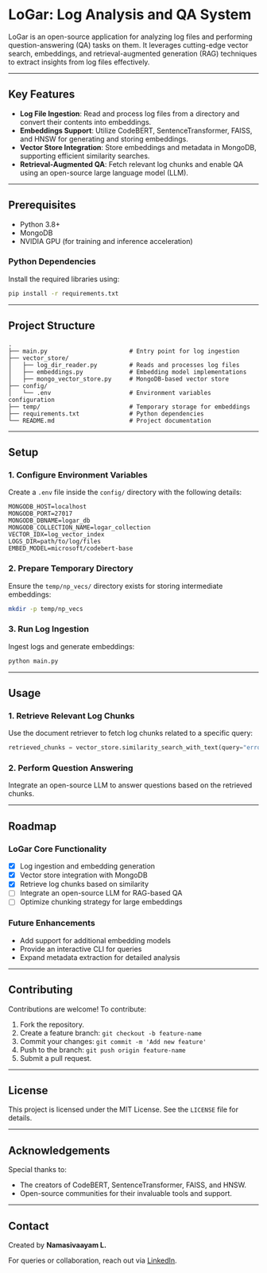 # LoGar: Log Analysis and QA System

LoGar is an open-source application for analyzing log files and performing question-answering (QA) tasks on them. It leverages cutting-edge vector search, embeddings, and retrieval-augmented generation (RAG) techniques to extract insights from log files effectively.

---

## Key Features

- **Log File Ingestion**: Read and process log files from a directory and convert their contents into embeddings.
- **Embeddings Support**: Utilize CodeBERT, SentenceTransformer, FAISS, and HNSW for generating and storing embeddings.
- **Vector Store Integration**: Store embeddings and metadata in MongoDB, supporting efficient similarity searches.
- **Retrieval-Augmented QA**: Fetch relevant log chunks and enable QA using an open-source large language model (LLM).

---

## Prerequisites

- Python 3.8+
- MongoDB
- NVIDIA GPU (for training and inference acceleration)

### Python Dependencies
Install the required libraries using:
```bash
pip install -r requirements.txt
```

---

## Project Structure

```plaintext
.
├── main.py                       # Entry point for log ingestion
├── vector_store/
│   ├── log_dir_reader.py         # Reads and processes log files
│   ├── embeddings.py             # Embedding model implementations
│   ├── mongo_vector_store.py     # MongoDB-based vector store
├── config/
│   └── .env                      # Environment variables configuration
├── temp/                         # Temporary storage for embeddings
├── requirements.txt              # Python dependencies
└── README.md                     # Project documentation
```

---

## Setup

### 1. Configure Environment Variables
Create a `.env` file inside the `config/` directory with the following details:
```env
MONGODB_HOST=localhost
MONGODB_PORT=27017
MONGODB_DBNAME=logar_db
MONGODB_COLLECTION_NAME=logar_collection
VECTOR_IDX=log_vector_index
LOGS_DIR=path/to/log/files
EMBED_MODEL=microsoft/codebert-base
```

### 2. Prepare Temporary Directory
Ensure the `temp/np_vecs/` directory exists for storing intermediate embeddings:
```bash
mkdir -p temp/np_vecs
```

### 3. Run Log Ingestion
Ingest logs and generate embeddings:
```bash
python main.py
```

---

## Usage

### 1. Retrieve Relevant Log Chunks
Use the document retriever to fetch log chunks related to a specific query:
```python
retrieved_chunks = vector_store.similarity_search_with_text(query="error logs", k=5)
```

### 2. Perform Question Answering
Integrate an open-source LLM to answer questions based on the retrieved chunks.

---

## Roadmap

### LoGar Core Functionality
- [x] Log ingestion and embedding generation
- [x] Vector store integration with MongoDB
- [x] Retrieve log chunks based on similarity
- [ ] Integrate an open-source LLM for RAG-based QA
- [ ] Optimize chunking strategy for large embeddings

### Future Enhancements
- Add support for additional embedding models
- Provide an interactive CLI for queries
- Expand metadata extraction for detailed analysis

---

## Contributing
Contributions are welcome! To contribute:

1. Fork the repository.
2. Create a feature branch: `git checkout -b feature-name`
3. Commit your changes: `git commit -m 'Add new feature'`
4. Push to the branch: `git push origin feature-name`
5. Submit a pull request.

---

## License
This project is licensed under the MIT License. See the `LICENSE` file for details.

---

## Acknowledgements
Special thanks to:
- The creators of CodeBERT, SentenceTransformer, FAISS, and HNSW.
- Open-source communities for their invaluable tools and support.

---

## Contact
Created by **Namasivaayam L.**

For queries or collaboration, reach out via [LinkedIn](https://www.linkedin.com/in/your-profile).
